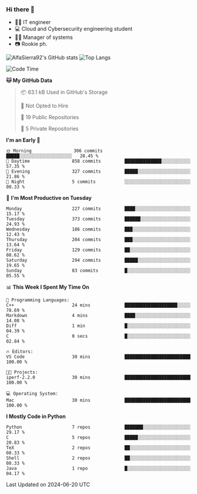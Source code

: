 ### Hi there 👋
- 👨‍💻 IT engineer
- 💻 Cloud and Cybersecurity engineering student
- 👨‍💼 Manager of systems
- 📷 Rookie ph.


![AlfaSierra92's GitHub stats](https://github-readme-stats.vercel.app/api?username=AlfaSierra92&theme=nord)
![Top Langs](https://github-readme-stats.vercel.app/api/top-langs/?username=AlfaSierra92&theme=nord&layout=compact)

<!--START_SECTION:waka-->
![Code Time](http://img.shields.io/badge/Code%20Time-136%20hrs%2015%20mins-blue)

**🐱 My GitHub Data** 

> 📦 63.1 kB Used in GitHub's Storage 
 > 
> 🚫 Not Opted to Hire
 > 
> 📜 19 Public Repositories 
 > 
> 🔑 5 Private Repositories 
 > 
**I'm an Early 🐤** 

```text
🌞 Morning                306 commits         █████░░░░░░░░░░░░░░░░░░░░   20.45 % 
🌆 Daytime                858 commits         ██████████████░░░░░░░░░░░   57.35 % 
🌃 Evening                327 commits         █████░░░░░░░░░░░░░░░░░░░░   21.86 % 
🌙 Night                  5 commits           ░░░░░░░░░░░░░░░░░░░░░░░░░   00.33 % 
```
📅 **I'm Most Productive on Tuesday** 

```text
Monday                   227 commits         ████░░░░░░░░░░░░░░░░░░░░░   15.17 % 
Tuesday                  373 commits         ██████░░░░░░░░░░░░░░░░░░░   24.93 % 
Wednesday                186 commits         ███░░░░░░░░░░░░░░░░░░░░░░   12.43 % 
Thursday                 204 commits         ███░░░░░░░░░░░░░░░░░░░░░░   13.64 % 
Friday                   129 commits         ██░░░░░░░░░░░░░░░░░░░░░░░   08.62 % 
Saturday                 294 commits         █████░░░░░░░░░░░░░░░░░░░░   19.65 % 
Sunday                   83 commits          █░░░░░░░░░░░░░░░░░░░░░░░░   05.55 % 
```


📊 **This Week I Spent My Time On** 

```text
💬 Programming Languages: 
C++                      24 mins             ████████████████████░░░░░   78.69 % 
Markdown                 4 mins              ████░░░░░░░░░░░░░░░░░░░░░   14.08 % 
Diff                     1 min               █░░░░░░░░░░░░░░░░░░░░░░░░   04.39 % 
C                        0 secs              █░░░░░░░░░░░░░░░░░░░░░░░░   02.84 % 

🔥 Editors: 
VS Code                  30 mins             █████████████████████████   100.00 % 

🐱‍💻 Projects: 
iperf-2.2.0              30 mins             █████████████████████████   100.00 % 

💻 Operating System: 
Mac                      30 mins             █████████████████████████   100.00 % 
```

**I Mostly Code in Python** 

```text
Python                   7 repos             ███████░░░░░░░░░░░░░░░░░░   29.17 % 
C                        5 repos             █████░░░░░░░░░░░░░░░░░░░░   20.83 % 
TeX                      2 repos             ██░░░░░░░░░░░░░░░░░░░░░░░   08.33 % 
Shell                    2 repos             ██░░░░░░░░░░░░░░░░░░░░░░░   08.33 % 
Java                     1 repo              █░░░░░░░░░░░░░░░░░░░░░░░░   04.17 % 
```




 Last Updated on 2024-06-20 UTC
<!--END_SECTION:waka-->

<!--
**AlfaSierra92/AlfaSierra92** is a ✨ _special_ ✨ repository because its `README.md` (this file) appears on your GitHub profile.

Here are some ideas to get you started:

- 🔭 I’m currently working on ...
- 🌱 I’m currently learning ...
- 👯 I’m looking to collaborate on ...
- 🤔 I’m looking for help with ...
- 💬 Ask me about ...
- 📫 How to reach me: ...
- 😄 Pronouns: ...
- ⚡ Fun fact: ...
-->
